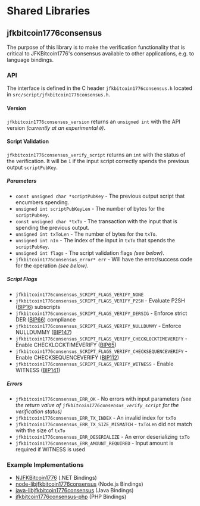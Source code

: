 Shared Libraries
================

## jfkbitcoin1776consensus

The purpose of this library is to make the verification functionality that is critical to JFKBitcoin1776's consensus available to other applications, e.g. to language bindings.

### API

The interface is defined in the C header `jfkbitcoin1776consensus.h` located in  `src/script/jfkbitcoin1776consensus.h`.

#### Version

`jfkbitcoin1776consensus_version` returns an `unsigned int` with the API version *(currently at an experimental `0`)*.

#### Script Validation

`jfkbitcoin1776consensus_verify_script` returns an `int` with the status of the verification. It will be `1` if the input script correctly spends the previous output `scriptPubKey`.

##### Parameters
- `const unsigned char *scriptPubKey` - The previous output script that encumbers spending.
- `unsigned int scriptPubKeyLen` - The number of bytes for the `scriptPubKey`.
- `const unsigned char *txTo` - The transaction with the input that is spending the previous output.
- `unsigned int txToLen` - The number of bytes for the `txTo`.
- `unsigned int nIn` - The index of the input in `txTo` that spends the `scriptPubKey`.
- `unsigned int flags` - The script validation flags *(see below)*.
- `jfkbitcoin1776consensus_error* err` - Will have the error/success code for the operation *(see below)*.

##### Script Flags
- `jfkbitcoin1776consensus_SCRIPT_FLAGS_VERIFY_NONE`
- `jfkbitcoin1776consensus_SCRIPT_FLAGS_VERIFY_P2SH` - Evaluate P2SH ([BIP16](https://github.com/jfkbitcoin1776/bips/blob/master/bip-0016.mediawiki)) subscripts
- `jfkbitcoin1776consensus_SCRIPT_FLAGS_VERIFY_DERSIG` - Enforce strict DER ([BIP66](https://github.com/jfkbitcoin1776/bips/blob/master/bip-0066.mediawiki)) compliance
- `jfkbitcoin1776consensus_SCRIPT_FLAGS_VERIFY_NULLDUMMY` - Enforce NULLDUMMY ([BIP147](https://github.com/jfkbitcoin1776/bips/blob/master/bip-0147.mediawiki))
- `jfkbitcoin1776consensus_SCRIPT_FLAGS_VERIFY_CHECKLOCKTIMEVERIFY` - Enable CHECKLOCKTIMEVERIFY ([BIP65](https://github.com/jfkbitcoin1776/bips/blob/master/bip-0065.mediawiki))
- `jfkbitcoin1776consensus_SCRIPT_FLAGS_VERIFY_CHECKSEQUENCEVERIFY` - Enable CHECKSEQUENCEVERIFY ([BIP112](https://github.com/jfkbitcoin1776/bips/blob/master/bip-0112.mediawiki))
- `jfkbitcoin1776consensus_SCRIPT_FLAGS_VERIFY_WITNESS` - Enable WITNESS ([BIP141](https://github.com/jfkbitcoin1776/bips/blob/master/bip-0141.mediawiki))

##### Errors
- `jfkbitcoin1776consensus_ERR_OK` - No errors with input parameters *(see the return value of `jfkbitcoin1776consensus_verify_script` for the verification status)*
- `jfkbitcoin1776consensus_ERR_TX_INDEX` - An invalid index for `txTo`
- `jfkbitcoin1776consensus_ERR_TX_SIZE_MISMATCH` - `txToLen` did not match with the size of `txTo`
- `jfkbitcoin1776consensus_ERR_DESERIALIZE` - An error deserializing `txTo`
- `jfkbitcoin1776consensus_ERR_AMOUNT_REQUIRED` - Input amount is required if WITNESS is used

### Example Implementations
- [NJFKBitcoin1776](https://github.com/NicolasDorier/NJFKBitcoin1776/blob/master/NJFKBitcoin1776/Script.cs#L814) (.NET Bindings)
- [node-libjfkbitcoin1776consensus](https://github.com/bitpay/node-libjfkbitcoin1776consensus) (Node.js Bindings)
- [java-libjfkbitcoin1776consensus](https://github.com/dexX7/java-libjfkbitcoin1776consensus) (Java Bindings)
- [jfkbitcoin1776consensus-php](https://github.com/Bit-Wasp/jfkbitcoin1776consensus-php) (PHP Bindings)
